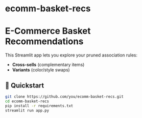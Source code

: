 # ecomm-basket-recs

# E-Commerce Basket Recommendations

This Streamlit app lets you explore your pruned association rules:
- **Cross-sells** (complementary items)
- **Variants** (color/style swaps)

## 🚀 Quickstart

```bash
git clone https://github.com/you/ecomm-basket-recs.git
cd ecomm-basket-recs
pip install -r requirements.txt
streamlit run app.py
